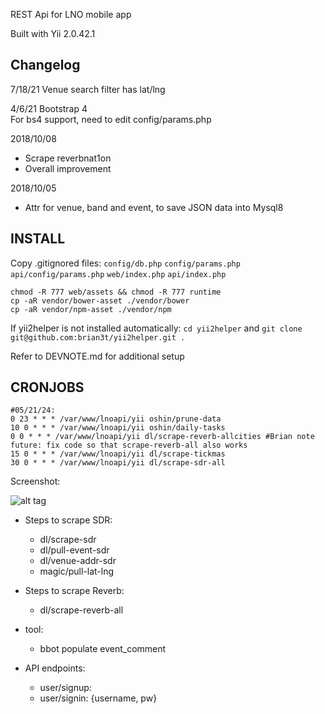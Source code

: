 REST Api for LNO mobile app

Built with Yii 2.0.42.1

Changelog
------------
7/18/21 Venue search filter has lat/lng

4/6/21 Bootstrap 4  
For bs4 support, need to edit config/params.php

2018/10/08

- Scrape reverbnat1on
- Overall improvement

2018/10/05

- Attr for venue, band and event, to save JSON data into Mysql8

INSTALL
--------
Copy .gitignored files: `config/db.php` `config/params.php` `api/config/params.php` `web/index.php` 
`api/index.php`


`chmod -R 777 web/assets && chmod -R 777 runtime`  
`cp -aR vendor/bower-asset ./vendor/bower`  
`cp -aR vendor/npm-asset ./vendor/npm`

If yii2helper is not installed automatically:
`cd yii2helper` and `git clone git@github.com:brian3t/yii2helper.git .`


Refer to DEVNOTE.md for additional setup

CRONJOBS
--------
```
#05/21/24:
0 23 * * * /var/www/lnoapi/yii oshin/prune-data
10 0 * * * /var/www/lnoapi/yii oshin/daily-tasks
0 0 * * * /var/www/lnoapi/yii dl/scrape-reverb-allcities #Brian note future: fix code so that scrape-reverb-all also works
15 0 * * * /var/www/lnoapi/yii dl/scrape-tickmas
30 0 * * * /var/www/lnoapi/yii dl/scrape-sdr-all
```

Screenshot:

![alt tag](http://i.imgur.com/NyNASU9.png)

+ Steps to scrape SDR:
  + dl/scrape-sdr
  + dl/pull-event-sdr
  + dl/venue-addr-sdr
  + magic/pull-lat-lng

+ Steps to scrape Reverb:
  + dl/scrape-reverb-all

+ tool:
  + bbot populate event_comment
+ API endpoints:
  + user/signup: 
  + user/signin: {username, pw}
